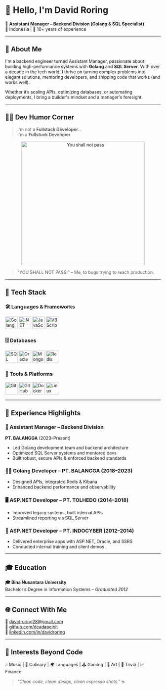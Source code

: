 # 👋 Hello, I'm David Roring

🎯 **Assistant Manager – Backend Division (Golang & SQL Specialist)**  
📍 Indonesia | 💼 10+ years of experience

---

## 🚀 About Me

I'm a backend engineer turned Assistant Manager, passionate about building high-performance systems with **Golang** and **SQL Server**. With over a decade in the tech world, I thrive on turning complex problems into elegant solutions, mentoring developers, and shipping code that works (and works well).  

Whether it’s scaling APIs, optimizing databases, or automating deployments, I bring a builder's mindset and a manager's foresight.

---

## 🧙‍♂️ Dev Humor Corner

> I'm not a **Fullstack Developer**...  
> I'm a **Fullstuck Developer**.

<p align="center">
  <img src="https://media2.giphy.com/media/v1.Y2lkPTc5MGI3NjExMmdkcTUyemZjd2swOTRtNDhkNWNibWJvNHB1NXM2azRndmsyNGYzcCZlcD12MV9pbnRlcm5hbF9naWZfYnlfaWQmY3Q9Zw/njYrp176NQsHS/giphy.gif" alt="You shall not pass" width="400"/>
</p>

> “YOU SHALL NOT PASS!” – Me, to bugs trying to reach production.


---

## 🧠 Tech Stack

### 🛠 Languages & Frameworks
<p>
  <img src="https://cdn.jsdelivr.net/gh/devicons/devicon/icons/go/go-original.svg" alt="Golang" width="40" />
  <img src="https://cdn.jsdelivr.net/gh/devicons/devicon/icons/dot-net/dot-net-original.svg" alt=".NET" width="40" />
  <img src="https://cdn.jsdelivr.net/gh/devicons/devicon/icons/javascript/javascript-original.svg" alt="JavaScript" width="40" />
  <img src="https://cdn.jsdelivr.net/gh/devicons/devicon/icons/vscode/vscode-original.svg" alt="VBScript" width="40" />
</p>

### 🗄 Databases
<p>
  <img src="https://cdn.jsdelivr.net/gh/devicons/devicon/icons/microsoftsqlserver/microsoftsqlserver-plain.svg" alt="SQL Server" width="40" />
  <img src="https://cdn.jsdelivr.net/gh/devicons/devicon/icons/oracle/oracle-original.svg" alt="Oracle" width="40" />
  <img src="https://cdn.jsdelivr.net/gh/devicons/devicon/icons/mongodb/mongodb-original.svg" alt="MongoDB" width="40" />
  <img src="https://cdn.jsdelivr.net/gh/devicons/devicon/icons/redis/redis-original.svg" alt="Redis" width="40" />
</p>

### 🔧 Tools & Platforms
<p>
  <img src="https://cdn.jsdelivr.net/gh/devicons/devicon/icons/git/git-original.svg" alt="Git" width="40" />
  <img src="https://cdn.jsdelivr.net/gh/devicons/devicon/icons/github/github-original.svg" alt="GitHub" width="40" />
  <img src="https://cdn.jsdelivr.net/gh/devicons/devicon/icons/docker/docker-original.svg" alt="Docker" width="40" />
  <img src="https://cdn.jsdelivr.net/gh/devicons/devicon/icons/linux/linux-original.svg" alt="Linux" width="40" />
</p>

---

## 💼 Experience Highlights

### 🔧 Assistant Manager – Backend Division  
**PT. BALANGGA** (2023–Present)  
- Led Golang development team and backend architecture  
- Optimized SQL Server systems and mentored devs  
- Built robust, secure APIs & enforced backend standards

### 🧑‍💻 Golang Developer – PT. BALANGGA (2018–2023)  
- Designed APIs, integrated Redis & Kibana  
- Enhanced backend performance and observability  

### 🖥 ASP.NET Developer – PT. TOLHEDO (2014–2018)  
- Improved legacy systems, built internal APIs  
- Streamlined reporting via SQL Server

### 🏢 ASP.NET Developer – PT. INDOCYBER (2012–2014)  
- Delivered enterprise apps with ASP.NET, Oracle, and SSRS  
- Conducted internal training and client demos

---

## 🎓 Education

**🎓 Bina Nusantara University**  
Bachelor’s Degree in Information Systems – *Graduated 2012*

---

## 🌐 Connect With Me

📧 [davidroring28@gmail.com](mailto:davidroring28@gmail.com)  
🐙 [github.com/deadapeipit](https://github.com/deadapeipit)  
🔗 [linkedin.com/in/davidroring](https://www.linkedin.com/in/davidroring)

---

## 🎯 Interests Beyond Code

🎶 Music | 🍜 Culinary | 🌍 Languages | 🕹 Gaming | 🎨 Art | 🧠 Trivia | 📈 Finance

> _"Clean code, clean design, clean espresso shots."_ ☕
